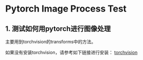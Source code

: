 # Pytorch Image Process Test

## 1. 测试如何用pytorch进行图像处理

主要用到torchvision的transforms中的方法。

如果没有安装torchvision，请参考如下链接进行安装：
[torchvision](https://github.com/pytorch/vision)

